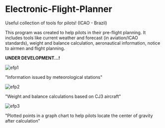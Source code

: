 # Electronic-Flight-Planner
Useful collection of tools for pilots! (ICAO - Brazil)

This program was created to help pilots in their pre-flight planning.
It includes tools like current weather and forecast (in aviation/ICAO standards), weight and balance calculation, aeronautical information,
notice to airmen and flight planning.

**UNDER DEVELOPMENT...!**

![efp1](https://github.com/fabioweck/Electronic-Flight-Planner/assets/115494238/e8114368-642d-4846-b2d8-9f7d98868733)

"Information issued by meteorological stations"


![efp2](https://github.com/fabioweck/Electronic-Flight-Planner/assets/115494238/1ba422f5-3e29-4a50-91d4-6a1f1dbe5dc1)

"Weight and balance calculations based on CJ3 aircraft"


![efp3](https://github.com/fabioweck/Electronic-Flight-Planner/assets/115494238/fde44fab-c18b-48f5-aa4f-3c631cbafe05)

"Plotted points in a graph chart to help pilots locate the center of gravity after calculation"
